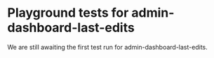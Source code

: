 # Playground tests for admin-dashboard-last-edits
We are still awaiting the first test run for admin-dashboard-last-edits.

